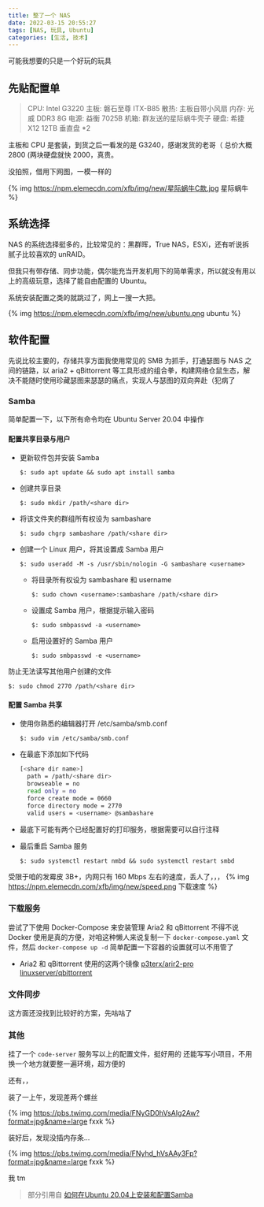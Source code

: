 ```yaml
---
title: 整了一个 NAS
date: 2022-03-15 20:55:27
tags: [NAS, 玩具, Ubuntu]
categories: [生活, 技术]
---
```


可能我想要的只是一个好玩的玩具

<!-- more -->

## 先贴配置单

> CPU: Intel G3220
> 主板: 磐石至尊 ITX-B85
> 散热: 主板自带小风扇
> 内存: 光威 DDR3 8G
> 电源: 益衡 7025B
> 机箱: 群友送的星际蜗牛壳子
> 硬盘: 希捷 X12 12TB 垂直盘 *2

主板和 CPU 是套装，到货之后一看发的是 G3240，感谢发货的老哥（
总价大概 2800 (两块硬盘就快 2000，真贵。

没拍照，借用下网图，一模一样的

{% img https://npm.elemecdn.com/xfb/img/new/星际蜗牛C款.jpg 星际蜗牛 %}

## 系统选择

NAS 的系统选择挺多的，比较常见的：黑群晖，True NAS，ESXi，还有听说拆腻子比较喜欢的 unRAID。

但我只有带存储、同步功能，偶尔能充当开发机用下的简单需求，所以就没有用以上的高级玩意，选择了能自由配置的 Ubuntu。

系统安装配置之类的就跳过了，网上一搜一大把。

{% img https://npm.elemecdn.com/xfb/img/new/ubuntu.png ubuntu %}

## 软件配置

先说比较主要的，存储共享方面我使用常见的 SMB 为抓手，打通瑟图与 NAS 之间的链路，以 aria2 + qBittorrent 等工具形成的组合拳，构建网络仓鼠生态，解决不能随时使用珍藏瑟图来瑟瑟的痛点，实现人与瑟图的双向奔赴（犯病了

### Samba

简单配置一下，以下所有命令均在 Ubuntu Server 20.04 中操作

#### 配置共享目录与用户

* 更新软件包并安装 Samba
  
  ```console
  $: sudo apt update && sudo apt install samba
  ```

* 创建共享目录
  
  ```console
  $: sudo mkdir /path/<share dir>
  ```

* 将该文件夹的群组所有权设为 sambashare
  
  ```console
  $: sudo chgrp sambashare /path/<share dir>
  ```

* 创建一个 Linux 用户，将其设置成 Samba 用户
  
  ```console
  $: sudo useradd -M -s /usr/sbin/nologin -G sambashare <username>
  ```

  * 将目录所有权设为 sambashare 和 username
  
    ```console
    $: sudo chown <username>:sambashare /path/<share dir>
    ```

  * 设置成 Samba 用户，根据提示输入密码
  
    ```console
    $: sudo smbpasswd -a <username>
    ```

  * 启用设置好的 Samba 用户
  
    ```console
    $: sudo smbpasswd -e <username>
    ```

防止无法读写其他用户创建的文件
  
  ```console
  $: sudo chmod 2770 /path/<share dir>
  ```

#### 配置 Samba 共享

* 使用你熟悉的编辑器打开 /etc/samba/smb.conf

  ```console
  $: sudo vim /etc/samba/smb.conf
  ```

* 在最底下添加如下代码

  ```bash
  [<share dir name>]
    path = /path/<share dir>
    browseable = no
    read only = no
    force create mode = 0660
    force directory mode = 2770
    valid users = <username> @sambashare
  ```

* 最底下可能有两个已经配置好的打印服务，根据需要可以自行注释

* 最后重启 Samba 服务
  
  ```console
  $: sudo systemctl restart nmbd && sudo systemctl restart smbd
  ```

受限于咱的发霉皮 3B+，内网只有 160 Mbps 左右的速度，丢人了，，，
{% img https://npm.elemecdn.com/xfb/img/new/speed.png 下载速度 %}

### 下载服务

尝试了下使用 Docker-Compose 来安装管理 Aria2 和 qBittorrent
不得不说 Docker 使用是真的方便，对咱这种懒人来说复制一下 `docker-compose.yaml` 文件，然后 `docker-compose up -d` 简单配置一下容器的设置就可以不用管了

* Aria2 和 qBittorrent 使用的这两个镜像 [p3terx/arir2-pro](https://hub.docker.com/r/p3terx/aria2-pro) [linuxserver/qbittorrent](https://hub.docker.com/r/linuxserver/qbittorrent)

### 文件同步

这方面还没找到比较好的方案，先咕咕了

### 其他

挂了一个 `code-server` 服务写以上的配置文件，挺好用的
还能写写小项目，不用换一个地方就要整一遍环境，超方便的

还有，，

装了一上午，发现差两个螺丝

{% img https://pbs.twimg.com/media/FNyGD0hVsAIg2Aw?format=jpg&name=large fxxk %}

装好后，发现没插内存条...

{% img https://pbs.twimg.com/media/FNyhd_hVsAAy3Fp?format=jpg&name=large fxxk %}

我 tm

> 部分引用自 [如何在Ubuntu 20.04上安装和配置Samba](https://www.myfreax.com/how-to-install-and-configure-samba-on-ubuntu-18-04/)